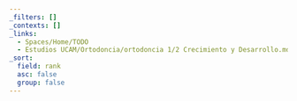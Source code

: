 ```yaml
---
_filters: []
_contexts: []
_links:
  - Spaces/Home/TODO
  - Estudios UCAM/Ortodoncia/ortodoncia 1/2 Crecimiento y Desarrollo.md
_sort:
  field: rank
  asc: false
  group: false
---
```

